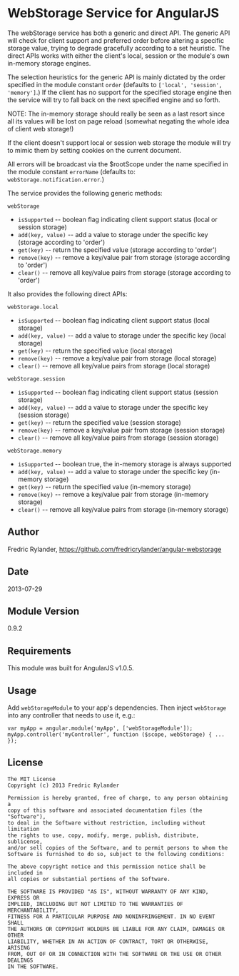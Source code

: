 WebStorage Service for AngularJS
================================

The webStorage service has both a generic and direct API. The generic API will check for client support and preferred order before altering a specific storage value, trying to degrade gracefully according to a set heuristic. The direct APIs works with either the client's local, session or the module's own in-memory storage engines.

The selection heuristics for the generic API is mainly dictated by the order specified in the module constant `order` (defaults to `['local', 'session', 'memory']`.) If the client has no support for the specified storage engine then the service will try to fall back on the next specified engine and so forth.

NOTE: The in-memory storage should really be seen as a last resort since all its values will be lost on page reload (somewhat negating the whole idea of client web storage!)

If the client doesn't support local or session web storage the module will try to mimic them by setting cookies on the current document.

All errors will be broadcast via the $rootScope under the name specified in the module constant `errorName` (defaults to: `webStorage.notification.error`.)

The service provides the following generic methods:

`webStorage`
* `isSupported`     -- boolean flag indicating client support status (local or session storage)
* `add(key, value)` -- add a value to storage under the specific key (storage according to 'order')
* `get(key)`        -- return the specified value (storage according to 'order')
* `remove(key)`     -- remove a key/value pair from storage (storage according to 'order')
* `clear()`         -- remove all key/value pairs from storage (storage according to 'order')


It also provides the following direct APIs:

`webStorage.local`
* `isSupported`     -- boolean flag indicating client support status (local storage)
* `add(key, value)` -- add a value to storage under the specific key (local storage)
* `get(key)`        -- return the specified value (local storage)
* `remove(key)`     -- remove a key/value pair from storage (local storage)
* `clear()`         -- remove all key/value pairs from storage (local storage)

`webStorage.session`
* `isSupported`     -- boolean flag indicating client support status (session storage)
* `add(key, value)` -- add a value to storage under the specific key (session storage)
* `get(key)`        -- return the specified value (session storage)
* `remove(key)`     -- remove a key/value pair from storage (session storage)
* `clear()`         -- remove all key/value pairs from storage (session storage)

`webStorage.memory`
* `isSupported`     -- boolean true, the in-memory storage is always supported
* `add(key, value)` -- add a value to storage under the specific key (in-memory storage)
* `get(key)`        -- return the specified value (in-memory storage)
* `remove(key)`     -- remove a key/value pair from storage (in-memory storage)
* `clear()`         -- remove all key/value pairs from storage (in-memory storage)

## Author
Fredric Rylander, https://github.com/fredricrylander/angular-webstorage

## Date
2013-07-29

## Module Version
0.9.2

## Requirements
This module was built for AngularJS v1.0.5.

## Usage
Add `webStorageModule` to your app's dependencies. Then inject `webStorage` into any controller that needs to use it, e.g.:

    var myApp = angular.module('myApp', ['webStorageModule']);
    myApp.controller('myController', function ($scope, webStorage) { ... });

## License
    The MIT License
    Copyright (c) 2013 Fredric Rylander

    Permission is hereby granted, free of charge, to any person obtaining a
    copy of this software and associated documentation files (the "Software"),
    to deal in the Software without restriction, including without limitation
    the rights to use, copy, modify, merge, publish, distribute, sublicense,
    and/or sell copies of the Software, and to permit persons to whom the
    Software is furnished to do so, subject to the following conditions:

    The above copyright notice and this permission notice shall be included in
    all copies or substantial portions of the Software.

    THE SOFTWARE IS PROVIDED "AS IS", WITHOUT WARRANTY OF ANY KIND, EXPRESS OR
    IMPLIED, INCLUDING BUT NOT LIMITED TO THE WARRANTIES OF MERCHANTABILITY,
    FITNESS FOR A PARTICULAR PURPOSE AND NONINFRINGEMENT. IN NO EVENT SHALL
    THE AUTHORS OR COPYRIGHT HOLDERS BE LIABLE FOR ANY CLAIM, DAMAGES OR OTHER
    LIABILITY, WHETHER IN AN ACTION OF CONTRACT, TORT OR OTHERWISE, ARISING
    FROM, OUT OF OR IN CONNECTION WITH THE SOFTWARE OR THE USE OR OTHER DEALINGS
    IN THE SOFTWARE.

